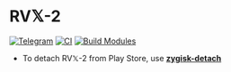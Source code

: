 # RV𝕏-2
[![Telegram](https://img.shields.io/badge/Telegram-2CA5E0?style=for-the-badge&logo=telegram&logoColor=white)](https://t.me/RV_Apps)
[![CI](https://github.com/rj-aakash/RVX-2/actions/workflows/ci.yml/badge.svg?event=schedule)](https://github.com/rj-aakash/RVX-2/actions/workflows/ci.yml)
[![Build Modules](https://github.com/rj-aakash/RVX-2/actions/workflows/build.yml/badge.svg?branch=dev)](https://github.com/rj-aakash/RVX-2/actions/workflows/build.yml)

- To detach RV𝕏-2 from Play Store, use [**zygisk-detach**](https://github.com/j-hc/zygisk-detach)
